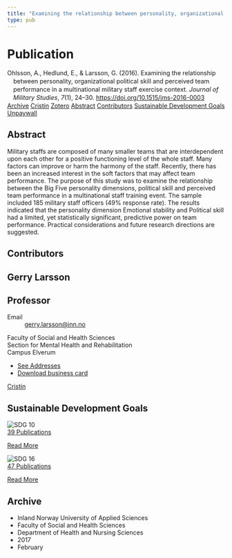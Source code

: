 ```yaml
---
title: "Examining the relationship between personality, organizational political skill and perceived team performance in a multinational military staff exercise context"
type: pub
---
```

<h1>Publication</h1>
<article id="csl-bib-container-UHWXEQCL" class="csl-bib-container">
  <div class="csl-bib-body" style="line-height: 1.35; padding-left: 1em; text-indent:-1em;">
  <div class="csl-entry">Ohlsson, A., Hedlund, E., &amp; Larsson, G. (2016). Examining the relationship between personality, organizational political skill and perceived team performance in a multinational military staff exercise context. <i>Journal of Military Studies</i>, <i>7</i>(1), 24&#x2013;30. <a href="https://doi.org/10.1515/jms-2016-0003">https://doi.org/10.1515/jms-2016-0003</a></div>
</div>
  <div class="csl-bib-buttons">
    <a href="#taxonomy-article-UHWXEQCL" class="csl-bib-button">Archive</a>
    <a href="https://app.cristin.no/results/show.jsf?id=1452618" alt="Cristin URL" class="csl-bib-button">Cristin</a>
    <a href="http://zotero.org/groups/5022929/items/UHWXEQCL" alt="Zotero URL" class="csl-bib-button">Zotero</a>
    <a href="#abstract-article-UHWXEQCL" class="csl-bib-button">Abstract</a>
    <a href="#contributors-article-UHWXEQCL" class="csl-bib-button">Contributors</a>
    <a href="#sdg-article-UHWXEQCL" class="csl-bib-button">Sustainable Development Goals</a>
    <a href="https://sciendo.com/pdf/10.1515/jms-2016-0003" class="csl-bib-button">Unpaywall</a>
  </div>
  <div id="csl-bib-meta-container-UHWXEQCL"></div>
</article>
<div id="csl-bib-meta-UHWXEQCL" class="csl-bib-meta">
  <article id="abstract-article-UHWXEQCL" class="abstract-article">
    <h1>Abstract</h1>
    Military staffs are composed of many smaller teams that are interdependent upon each other for a positive functioning level of the whole staff. Many factors can improve or harm the harmony of the staff. Recently, there has been an increased interest in the soft factors that may affect team performance. The purpose of this study was to examine the relationship between the Big Five personality dimensions, political skill and perceived team performance in a multinational staff training event. The sample included 185 military staff officers (49% response rate). The results indicated that the personality dimension Emotional stability and Political skill had a limited, yet statistically significant, predictive power on team performance. Practical considerations and future research directions are suggested.
  </article>
  <article id="contributors-article-UHWXEQCL" class="contributors-article">
    <h1>Contributors</h1>
    <div class="personas">
<div class="vrtx-hinn-person-card">
<div class="photo">
<i class="lar la-user-circle missing-person"></i>
</div>
<div class="info">
<hgroup><h1>Gerry Larsson</h1>
<h2>Professor</h2>
</hgroup><dl>
<dt>Email</dt>
<dd>
<a href="mailto:gerry.larsson@inn.no">gerry.larsson@inn.no</a>
</dd>
</dl>
<p>
Faculty of Social and Health Sciences<br>
Section for Mental Health and Rehabilitation<br>
Campus Elverum
</p>
<ul class="vrtx-hinn-links">
<li><a href="https://www.inn.no/english/find-an-employee/gerry-larsson.html#vrtx-hinn-addresses">See Addresses</a></li>
<li><a href="https://www.inn.no/english/find-an-employee/gerry-larsson.html?vrtx=vcf">Download business card</a></li>
</ul>
</div>
</div>
<a href="https://app.cristin.no/persons/show.jsf?id=50941" alt="Cristin URL" class="personas-cristin">Cristin</a>
</div>
  </article>
  <article id="sdg-article-UHWXEQCL" class="sdg-article">
    <h1>Sustainable Development Goals</h1>
    <div class="sdg-container"><div id="sdg10" class="sdg">
<img src="{{< params subfolder >}}images/sdg/sdg10_en.png" class="image" alt="SDG 10">
<div class="sdg-overlay">
<a href="{{< params subfolder >}}en/archive/?sdg=10#archive" class="sdg-publication-count"><span>39</span> Publications</a>
<p><a href="https://sdgs.un.org/goals/goal10" class="sdg-read-more">Read More</a></p>
</div>
</div> <div id="sdg16" class="sdg">
<img src="{{< params subfolder >}}images/sdg/sdg16_en.png" class="image" alt="SDG 16">
<div class="sdg-overlay">
<a href="{{< params subfolder >}}en/archive/?sdg=16#archive" class="sdg-publication-count"><span>47</span> Publications</a>
<p><a href="https://sdgs.un.org/goals/goal16" class="sdg-read-more">Read More</a></p>
</div>
</div></div>
  </article>
  <article id="taxonomy-article-UHWXEQCL" class="taxonomy-article">
    <h1>Archive</h1>
    <ul>
      <li>Inland Norway University of Applied Sciences</li>
      <li>Faculty of Social and Health Sciences</li>
      <li>Department of Health and Nursing Sciences</li>
      <li>2017</li>
      <li>February</li>
    </ul>
  </article>
</div>

